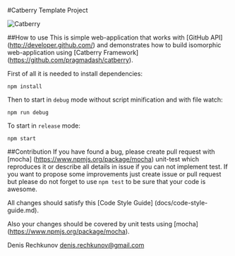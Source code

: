 #Catberry Template Project

![Catberry](https://raw.githubusercontent.com/pragmadash/catberry/master/docs/images/logo.png)

##How to use
This is simple web-application that works with [GitHub API]
(http://developer.github.com/) and demonstrates how to build isomorphic
web-application using [Catberry Framework]
(https://github.com/pragmadash/catberry).

First of all it is needed to install dependencies:

```
npm install
```

Then to start in `debug` mode without script minification and with file watch:

```
npm run debug
```

To start in `release` mode:

```
npm start
```

##Contribution
If you have found a bug, please create pull request with [mocha]
(https://www.npmjs.org/package/mocha) unit-test which reproduces it or describe 
all details in issue if you can not implement test. If you want to propose some 
improvements just create issue or pull request but please do not forget to use 
`npm test` to be sure that your code is awesome.

All changes should satisfy this [Code Style Guide]
(docs/code-style-guide.md).

Also your changes should be covered by unit tests using [mocha]
(https://www.npmjs.org/package/mocha).

Denis Rechkunov <denis.rechkunov@gmail.com>